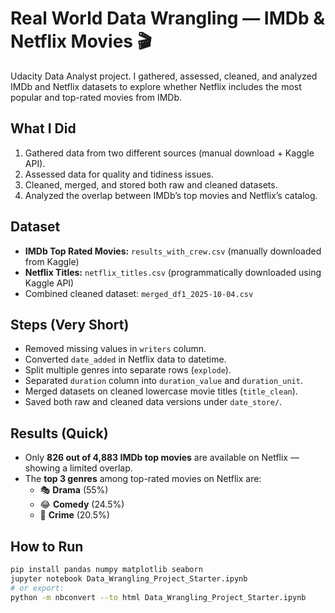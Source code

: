# Real World Data Wrangling — IMDb & Netflix Movies 🎬

Udacity Data Analyst project. I gathered, assessed, cleaned, and analyzed IMDb and Netflix datasets to explore whether Netflix includes the most popular and top-rated movies from IMDb.

## What I Did
1) Gathered data from two different sources (manual download + Kaggle API).  
2) Assessed data for quality and tidiness issues.  
3) Cleaned, merged, and stored both raw and cleaned datasets.  
4) Analyzed the overlap between IMDb’s top movies and Netflix’s catalog.

## Dataset
- **IMDb Top Rated Movies:** `results_with_crew.csv` (manually downloaded from Kaggle)  
- **Netflix Titles:** `netflix_titles.csv` (programmatically downloaded using Kaggle API)  
- Combined cleaned dataset: `merged_df1_2025-10-04.csv`

## Steps (Very Short)
- Removed missing values in `writers` column.  
- Converted `date_added` in Netflix data to datetime.  
- Split multiple genres into separate rows (`explode`).  
- Separated `duration` column into `duration_value` and `duration_unit`.  
- Merged datasets on cleaned lowercase movie titles (`title_clean`).  
- Saved both raw and cleaned data versions under `date_store/`.

## Results (Quick)
- Only **826 out of 4,883 IMDb top movies** are available on Netflix — showing a limited overlap.  
- The **top 3 genres** among top-rated movies on Netflix are:  
  - 🎭 **Drama** (55%)  
  - 😂 **Comedy** (24.5%)  
  - 🔪 **Crime** (20.5%)

## How to Run
```bash
pip install pandas numpy matplotlib seaborn
jupyter notebook Data_Wrangling_Project_Starter.ipynb
# or export:
python -m nbconvert --to html Data_Wrangling_Project_Starter.ipynb
